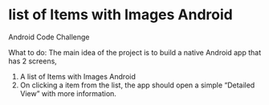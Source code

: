 # list of Items with Images Android

Android Code Challenge

What to do: The main idea of the project is to build a native Android app that has 2 screens,

1. A list of Items with Images Android
2. On clicking a item from the list, the app should open a simple “Detailed View” with more information.
